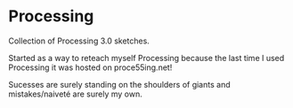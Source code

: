 # Processing

Collection of Processing 3.0 sketches.

Started as a way to reteach myself Processing because the last time I used Processing it was hosted on proce55ing.net!

Sucesses are surely standing on the shoulders of giants and mistakes/naiveté are surely my own. 
